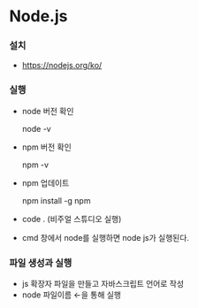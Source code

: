 # Node.js

### 설치

- https://nodejs.org/ko/



### 실행

- node 버전 확인

  node -v

- npm 버전 확인

  npm -v

- npm 업데이트

  npm install -g npm

- code . (비주얼 스튜디오 실행)

- cmd 창에서 node를 실행하면 node js가 실행된다.



### 파일 생성과 실행

- js 확장자 파일을 만들고 자바스크립트 언어로 작성
- node 파일이름 ←을 통해 실행